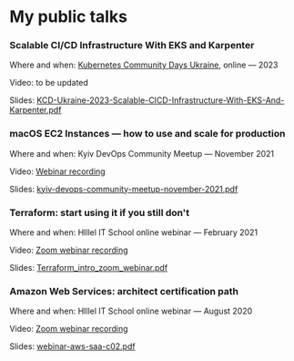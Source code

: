 # My public talks

### Scalable CI/CD Infrastructure With EKS and Karpenter
Where and when: [Kubernetes Community Days Ukraine](https://community.cncf.io/events/details/cncf-kcd-ukraine-presents-kcd-ukraine-2023-fundraiser/), online — 2023

Video: to be updated

Slides: [KCD-Ukraine-2023-Scalable-CICD-Infrastructure-With-EKS-And-Karpenter.pdf](KCD-Ukraine-2023-Scalable-CICD-Infrastructure-With-EKS-And-Karpenter.pdf)

### macOS EC2 Instances — how to use and scale for production
Where and when: Kyiv DevOps Community Meetup — November 2021

Video: [Webinar recording](https://youtu.be/IghhSgShKlc?t=3352)

Slides: [kyiv-devops-community-meetup-november-2021.pdf](./kyiv-devops-community-meetup-november-2021.pdf)

### Terraform: start using it if you still don't
Where and when: HIllel IT School online webinar — February 2021

Video: [Zoom webinar recording](https://www.youtube.com/watch?v=lC4948SizsU)

Slides: [Terraform_intro_zoom_webinar.pdf](./Terraform_intro_zoom_webinar.pdf)


### Amazon Web Services: architect certification path
Where and when: HIllel IT School online webinar — August 2020

Video: [Zoom webinar recording](https://youtu.be/3vVUyJRk_TM)

Slides: [webinar-aws-saa-c02.pdf](./webinar-aws-saa-c02.pdf)

